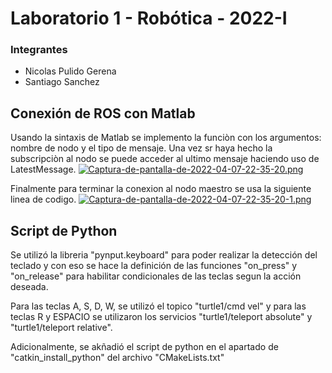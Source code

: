 # Laboratorio 1 - Robótica - 2022-I
### Integrantes
- Nicolas Pulido Gerena
- Santiago Sanchez

## Conexión de ROS con Matlab
Usando la sintaxis de Matlab se implemento la funciòn con los argumentos: nombre de nodo y el tipo de mensaje.
Una vez sr haya hecho la subscripciòn al nodo se puede acceder al ultimo mensaje haciendo uso de LatestMessage.
[![Captura-de-pantalla-de-2022-04-07-22-35-20.png](https://i.postimg.cc/5ts7G5kf/Captura-de-pantalla-de-2022-04-07-22-35-20.png)](https://postimg.cc/WDJwqZvy)

Finalmente para terminar la conexion al nodo maestro se usa la siguiente linea de codigo.
[![Captura-de-pantalla-de-2022-04-07-22-35-20-1.png](https://i.postimg.cc/Y26gC2MW/Captura-de-pantalla-de-2022-04-07-22-35-20-1.png)](https://postimg.cc/G9p9MCBL)
## Script de Python
Se utilizó la libreria "pynput.keyboard" para poder realizar la detección del teclado y con eso se hace la definición de las funciones "on_press" y "on_release" para  habilitar condicionales de las teclas segun la acción deseada.

Para las teclas A, S, D, W, se utilizó el topico "turtle1/cmd vel" y para las teclas R y ESPACIO se utilizaron los servicios "turtle1/teleport absolute" y "turtle1/teleport relative".

Adicionalmente, se akñadió el script de python en el apartado de "catkin_install_python" del archivo "CMakeLists.txt"
